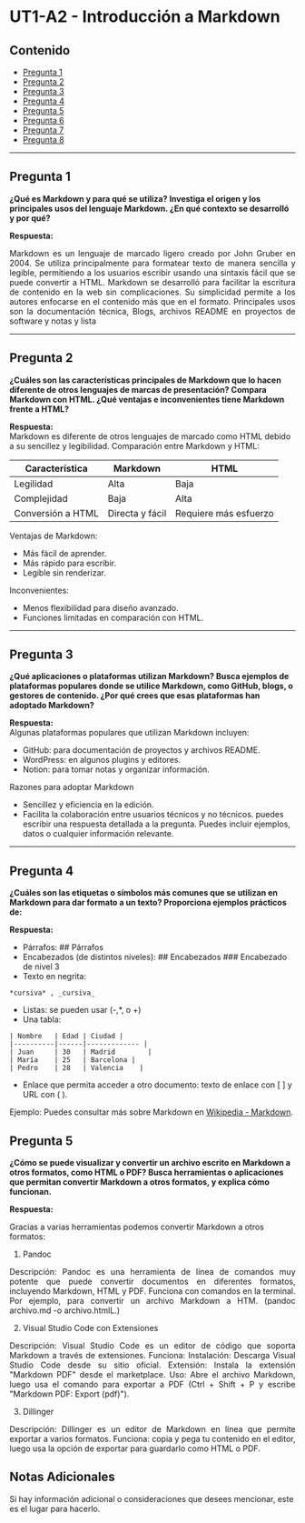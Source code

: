 # UT1-A2 - Introducción a Markdown

## Contenido
- [Pregunta 1](#pregunta-1)
- [Pregunta 2](#pregunta-2)
- [Pregunta 3](#pregunta-3)
- [Pregunta 4](#pregunta-4)
- [Pregunta 5](#pregunta-5)
- [Pregunta 6](#pregunta-6)
- [Pregunta 7](#pregunta-7)
- [Pregunta 8](#pregunta-8)


---

## Pregunta 1
**¿Qué es Markdown y para qué se utiliza? Investiga el origen y los principales usos del lenguaje Markdown. ¿En qué contexto se desarrolló y por qué?**

**Respuesta:**  
<p style="text-align: justify;">
Markdown es un lenguaje de marcado ligero creado por John Gruber en 2004. Se utiliza principalmente para formatear texto de manera sencilla y legible, permitiendo a los usuarios escribir usando una sintaxis fácil que se puede convertir a HTML.
Markdown se desarrolló para facilitar la escritura de contenido en la web sin complicaciones. Su simplicidad permite a los autores enfocarse en el contenido más que en el formato.
Principales usos son la documentación técnica, Blogs, archivos README en proyectos de software y notas y lista
</p>

---

## Pregunta 2
**¿Cuáles son las características principales de Markdown que lo hacen diferente de otros lenguajes de marcas de presentación? Compara Markdown con HTML. ¿Qué ventajas e inconvenientes tiene Markdown frente a HTML?**

**Respuesta:**  
Markdown es diferente de otros lenguajes de marcado como HTML debido a su sencillez y legibilidad. Comparación entre Markdown y HTML:

| Característica      | Markdown | HTML       |
|-------------|------|--------------|
| Legilidad  | Alta   | Baja       |
| Complejidad   | Baja   | Alta    |
| Conversión a HTML| Directa y fácil   | Requiere más esfuerzo     |

Ventajas de Markdown:
-	Más fácil de aprender.
-	Más rápido para escribir.
-	Legible sin renderizar.

Inconvenientes:
-	Menos flexibilidad para diseño avanzado.
-	Funciones limitadas en comparación con HTML.

---

## Pregunta 3
**¿Qué aplicaciones o plataformas utilizan Markdown? Busca ejemplos de plataformas populares donde se utilice Markdown, como GitHub, blogs, o gestores de contenido. ¿Por qué crees que esas plataformas han adoptado Markdown?**

**Respuesta:**  
Algunas plataformas populares que utilizan Markdown incluyen:

-   GitHub: para documentación de proyectos y archivos README.
-	WordPress: en algunos plugins y editores.
-	Notion: para tomar notas y organizar información.

Razones para adoptar Markdown

-	Sencillez y eficiencia en la edición.
-	Facilita la colaboración entre usuarios técnicos y no técnicos.
puedes escribir una respuesta detallada a la pregunta. Puedes incluir ejemplos, datos o cualquier información relevante.

---

## Pregunta 4
**¿Cuáles son las etiquetas o símbolos más comunes que se utilizan en Markdown para dar formato a un texto? Proporciona ejemplos prácticos de:**

**Respuesta:**  
-	Párrafos:  ## Párrafos
-	Encabezados (de distintos niveles): ## Encabezados  ### Encabezado de nivel 3
-	Texto en negrita:
 ```
*cursiva* , _cursiva_ 
```
-	Listas: se pueden usar (-,*, o +) 
-	Una tabla: 
```
| Nombre   | Edad | Ciudad |
|----------|------|------------- |
| Juan     | 30   | Madrid        |
| María    | 25   | Barcelona |
| Pedro    | 28   | Valencia    |
```
-	Enlace que permita acceder a otro documento: texto de enlace con [ ] y URL con ( ). 

Ejemplo: Puedes consultar más sobre Markdown en [Wikipedia - Markdown](https://es.wikipedia.org/wiki/Markdown).

## Pregunta 5
**¿Cómo se puede visualizar y convertir un archivo escrito en Markdown a otros formatos, como HTML o PDF? Busca herramientas o aplicaciones que permitan convertir Markdown a otros formatos, y explica cómo funcionan.**

**Respuesta:**  

Gracias a varias herramientas podemos convertir Markdown a otros formatos:

1. Pandoc
<p style="text-align: justify;">
Descripción: Pandoc es una herramienta de línea de comandos muy potente que puede convertir documentos en diferentes formatos, incluyendo Markdown, HTML y PDF.
Funciona con comandos en la terminal. Por ejemplo, para convertir un archivo Markdown a HTM. (pandoc archivo.md -o archivo.htmlL.)
</p>

2. Visual Studio Code con Extensiones
<p style="text-align: justify;">
Descripción: Visual Studio Code es un editor de código que soporta Markdown a través de extensiones.
Funciona:
Instalación: Descarga Visual Studio Code desde su sitio oficial.
Extensión: Instala la extensión "Markdown PDF" desde el marketplace.
Uso: Abre el archivo Markdown, luego usa el comando para exportar a PDF (Ctrl + Shift + P y escribe "Markdown PDF: Export (pdf)").
</p>

3. Dillinger 
<p style="text-align: justify;">
Descripción: Dillinger es un editor de Markdown en línea que permite exportar a varios formatos.
Funciona: copia y pega tu contenido en el editor, luego usa la opción de exportar para guardarlo como HTML o PDF.
</p>




## Notas Adicionales
Si hay información adicional o consideraciones que desees mencionar, este es el lugar para hacerlo.

